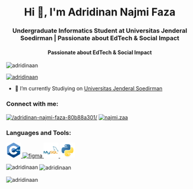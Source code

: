 <h1 align="center">Hi 👋, I'm Adridinan Najmi Faza</h1>
<h3 align="center">Undergraduate Informatics Student at Universitas Jenderal Soedirman | Passionate about EdTech & Social Impact</h3>
<h4 align="center">Passionate about EdTech & Social Impact</h4>

<p align="left"> <img src="https://komarev.com/ghpvc/?username=adridinaan&label=Profile%20views&color=0e75b6&style=flat" alt="adridinaan" /> </p>

<p align="left"> <a href="https://github.com/ryo-ma/github-profile-trophy"><img src="https://github-profile-trophy.vercel.app/?username=adridinaan" alt="adridinaan" /></a> </p>

- 🔭 I’m currently Studiying on [Universitas Jenderal Soedirman](Informatika)

<h3 align="left">Connect with me:</h3>
<p align="left">
<a href="https://linkedin.com/in//adridinan-najmi-faza-80b88a301/" target="blank"><img align="center" src="https://raw.githubusercontent.com/rahuldkjain/github-profile-readme-generator/master/src/images/icons/Social/linked-in-alt.svg" alt="/adridinan-najmi-faza-80b88a301/" height="30" width="40" /></a>
<a href="https://instagram.com/najmi.zaa" target="blank"><img align="center" src="https://raw.githubusercontent.com/rahuldkjain/github-profile-readme-generator/master/src/images/icons/Social/instagram.svg" alt="najmi.zaa" height="30" width="40" /></a>
</p>

<h3 align="left">Languages and Tools:</h3>
<p align="left"> <a href="https://www.w3schools.com/cpp/" target="_blank" rel="noreferrer"> <img src="https://raw.githubusercontent.com/devicons/devicon/master/icons/cplusplus/cplusplus-original.svg" alt="cplusplus" width="40" height="40"/> </a> <a href="https://www.figma.com/" target="_blank" rel="noreferrer"> <img src="https://www.vectorlogo.zone/logos/figma/figma-icon.svg" alt="figma" width="40" height="40"/> </a> <a href="https://www.mysql.com/" target="_blank" rel="noreferrer"> <img src="https://raw.githubusercontent.com/devicons/devicon/master/icons/mysql/mysql-original-wordmark.svg" alt="mysql" width="40" height="40"/> </a> <a href="https://www.python.org" target="_blank" rel="noreferrer"> <img src="https://raw.githubusercontent.com/devicons/devicon/master/icons/python/python-original.svg" alt="python" width="40" height="40"/> </a> </p>

<p><img align="left" src="https://github-readme-stats.vercel.app/api/top-langs?username=adridinaan&show_icons=true&locale=en&layout=compact" alt="adridinaan" /></p>

<p>&nbsp;<img align="center" src="https://github-readme-stats.vercel.app/api?username=adridinaan&show_icons=true&locale=en" alt="adridinaan" /></p>

<p><img align="center" src="https://github-readme-streak-stats.herokuapp.com/?user=adridinaan&" alt="adridinaan" /></p>
